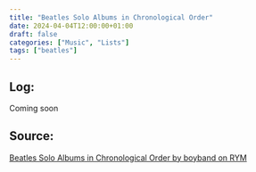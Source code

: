 ```yaml
---
title: "Beatles Solo Albums in Chronological Order"
date: 2024-04-04T12:00:00+01:00
draft: false 
categories: ["Music", "Lists"]
tags: ["beatles"]
---
```


## Log:

Coming soon

## Source:
[Beatles Solo Albums in Chronological Order by boyband on RYM](https://rateyourmusic.com/list/doidoi/beatles-solo-albums-in-chronological-order/)
